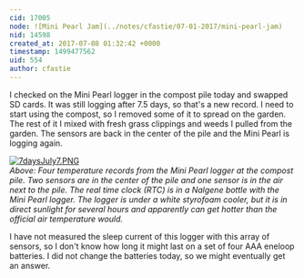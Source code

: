 ```yaml
---
cid: 17005
node: ![Mini Pearl Jam](../notes/cfastie/07-01-2017/mini-pearl-jam)
nid: 14598
created_at: 2017-07-08 01:32:42 +0000
timestamp: 1499477562
uid: 554
author: cfastie
---
```


I checked on the Mini Pearl logger in the compost pile today and swapped SD cards. It was still logging after 7.5 days, so that's a new record. I need to start using the compost, so I removed some of it to spread on the garden. The rest of it I mixed with fresh grass clippings and weeds I pulled from the garden. The sensors are back in the center of the pile and the Mini Pearl is logging again. 

[![7daysJuly7.PNG](https://publiclab.org/system/images/photos/000/021/077/large/7daysJuly7.PNG)](https://publiclab.org/system/images/photos/000/021/077/original/7daysJuly7.PNG)  
*Above: Four temperature records from the Mini Pearl logger at the compost pile. Two sensors are in the center of the pile and one sensor is in the air next to the pile. The real time clock (RTC) is in a Nalgene bottle with the Mini Pearl logger. The logger is under a white styrofoam cooler, but it is in direct sunlight for several hours and apparently can get hotter than the official air temperature would.*

I have not measured the sleep current of this logger with this array of sensors, so I don't know how long it might last on a set of four AAA eneloop batteries. I did not change the batteries today, so we might eventually get an answer.
